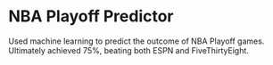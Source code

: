 # NBA Playoff Predictor

Used machine learning to predict the outcome of NBA Playoff games. Ultimately achieved 75%, beating both ESPN and FiveThirtyEight. 
